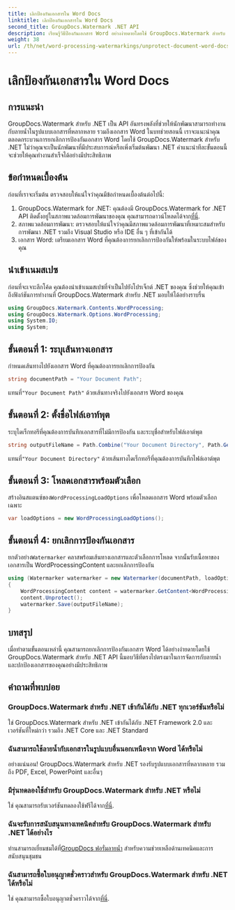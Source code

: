 ```yaml
---
title: เลิกป้องกันเอกสารใน Word Docs
linktitle: เลิกป้องกันเอกสารใน Word Docs
second_title: GroupDocs.Watermark .NET API
description: เรียนรู้วิธีป้องกันเอกสาร Word อย่างง่ายดายโดยใช้ GroupDocs.Watermark สำหรับ .NET ปฏิบัติตามคำแนะนำทีละขั้นตอนของเรา
weight: 38
url: /th/net/word-processing-watermarkings/unprotect-document-word-docs/
---
```


# เลิกป้องกันเอกสารใน Word Docs

## การแนะนำ
GroupDocs.Watermark สำหรับ .NET เป็น API อันทรงพลังที่ช่วยให้นักพัฒนาสามารถทำงานกับลายน้ำในรูปแบบเอกสารที่หลากหลาย รวมถึงเอกสาร Word ในบทช่วยสอนนี้ เราจะแนะนำคุณตลอดกระบวนการยกเลิกการป้องกันเอกสาร Word โดยใช้ GroupDocs.Watermark สำหรับ .NET ไม่ว่าคุณจะเป็นนักพัฒนาที่มีประสบการณ์หรือเพิ่งเริ่มต้นพัฒนา .NET คำแนะนำทีละขั้นตอนนี้จะช่วยให้คุณทำงานสำเร็จได้อย่างมีประสิทธิภาพ
## ข้อกำหนดเบื้องต้น
ก่อนที่เราจะเริ่มต้น ตรวจสอบให้แน่ใจว่าคุณมีข้อกำหนดเบื้องต้นต่อไปนี้:
1.  GroupDocs.Watermark for .NET: คุณต้องมี GroupDocs.Watermark for .NET API ติดตั้งอยู่ในสภาพแวดล้อมการพัฒนาของคุณ คุณสามารถดาวน์โหลดได้จาก[ที่นี่](https://releases.groupdocs.com/Watermark/net/).
2. สภาพแวดล้อมการพัฒนา: ตรวจสอบให้แน่ใจว่าคุณมีสภาพแวดล้อมการพัฒนาที่เหมาะสมสำหรับการพัฒนา .NET รวมถึง Visual Studio หรือ IDE อื่น ๆ ที่เข้ากันได้
3. เอกสาร Word: เตรียมเอกสาร Word ที่คุณต้องการยกเลิกการป้องกันให้พร้อมในระบบไฟล์ของคุณ

## นำเข้าเนมสเปซ
ก่อนที่จะเจาะลึกโค้ด คุณต้องนำเข้าเนมสเปซที่จำเป็นไปยังโปรเจ็กต์ .NET ของคุณ ซึ่งช่วยให้คุณเข้าถึงฟังก์ชันการทำงานที่ GroupDocs.Watermark สำหรับ .NET มอบให้ได้อย่างราบรื่น
```csharp
using GroupDocs.Watermark.Contents.WordProcessing;
using GroupDocs.Watermark.Options.WordProcessing;
using System.IO;
using System;
```
## ขั้นตอนที่ 1: ระบุเส้นทางเอกสาร
กำหนดเส้นทางไปยังเอกสาร Word ที่คุณต้องการยกเลิกการป้องกัน
```csharp
string documentPath = "Your Document Path";
```
 แทนที่`"Your Document Path"` ด้วยเส้นทางจริงไปยังเอกสาร Word ของคุณ
## ขั้นตอนที่ 2: ตั้งชื่อไฟล์เอาท์พุต
ระบุไดเร็กทอรีที่คุณต้องการบันทึกเอกสารที่ไม่มีการป้องกัน และระบุชื่อสำหรับไฟล์เอาต์พุต
```csharp
string outputFileName = Path.Combine("Your Document Directory", Path.GetFileName(documentPath));
```
 แทนที่`"Your Document Directory"` ด้วยเส้นทางไดเร็กทอรีที่คุณต้องการบันทึกไฟล์เอาต์พุต
## ขั้นตอนที่ 3: โหลดเอกสารพร้อมตัวเลือก
 สร้างอินสแตนซ์ของ`WordProcessingLoadOptions` เพื่อโหลดเอกสาร Word พร้อมตัวเลือกเฉพาะ
```csharp
var loadOptions = new WordProcessingLoadOptions();
```
## ขั้นตอนที่ 4: ยกเลิกการป้องกันเอกสาร
 ยกตัวอย่าง`Watermarker` คลาสพร้อมเส้นทางเอกสารและตัวเลือกการโหลด จากนั้นรับเนื้อหาของเอกสารเป็น WordProcessingContent และยกเลิกการป้องกัน
```csharp
using (Watermarker watermarker = new Watermarker(documentPath, loadOptions))
{
    WordProcessingContent content = watermarker.GetContent<WordProcessingContent>();
    content.Unprotect();
    watermarker.Save(outputFileName);
}
```

## บทสรุป
เมื่อทำตามขั้นตอนเหล่านี้ คุณสามารถยกเลิกการป้องกันเอกสาร Word ได้อย่างง่ายดายโดยใช้ GroupDocs.Watermark สำหรับ .NET API นี้มอบวิธีที่ตรงไปตรงมาในการจัดการกับลายน้ำและปกป้องเอกสารของคุณอย่างมีประสิทธิภาพ
## คำถามที่พบบ่อย
### GroupDocs.Watermark สำหรับ .NET เข้ากันได้กับ .NET ทุกเวอร์ชันหรือไม่
ใช่ GroupDocs.Watermark สำหรับ .NET เข้ากันได้กับ .NET Framework 2.0 และเวอร์ชันที่ใหม่กว่า รวมถึง .NET Core และ .NET Standard
### ฉันสามารถใช้ลายน้ำกับเอกสารในรูปแบบอื่นนอกเหนือจาก Word ได้หรือไม่
อย่างแน่นอน! GroupDocs.Watermark สำหรับ .NET รองรับรูปแบบเอกสารที่หลากหลาย รวมถึง PDF, Excel, PowerPoint และอื่นๆ
### มีรุ่นทดลองใช้สำหรับ GroupDocs.Watermark สำหรับ .NET หรือไม่
 ใช่ คุณสามารถรับเวอร์ชันทดลองใช้ฟรีได้จาก[ที่นี่](https://releases.groupdocs.com/).
### ฉันจะรับการสนับสนุนทางเทคนิคสำหรับ GroupDocs.Watermark สำหรับ .NET ได้อย่างไร
 ท่านสามารถเยี่ยมชมได้ที่[GroupDocs ฟอรั่มลายน้ำ](https://forum.groupdocs.com/c/watermark/19) สำหรับความช่วยเหลือด้านเทคนิคและการสนับสนุนชุมชน
### ฉันสามารถซื้อใบอนุญาตชั่วคราวสำหรับ GroupDocs.Watermark สำหรับ .NET ได้หรือไม่
 ใช่ คุณสามารถซื้อใบอนุญาตชั่วคราวได้จาก[ที่นี่](https://purchase.groupdocs.com/temporary-license/).